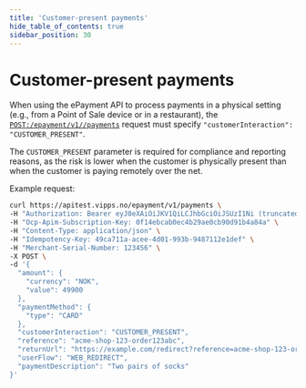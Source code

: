 ```yaml
---
title: 'Customer-present payments'
hide_table_of_contents: true
sidebar_position: 30
---
```


# Customer-present payments

When using the ePayment API to process payments in a physical setting (e.g., from a Point of Sale
device or in a restaurant), the
[`POST:/epayment/v1//payments`](https://developer.vippsmobilepay.com/api/epayment/#tag/CreatePayments/operation/createPayment)
request must specify `"customerInteraction": "CUSTOMER_PRESENT"`.

The `CUSTOMER_PRESENT` parameter is required for compliance and reporting reasons, as
the risk is lower when the customer is physically present than when the customer is
paying remotely over the net.

Example request:

```bash
curl https://apitest.vipps.no/epayment/v1/payments \
-H "Authorization: Bearer eyJ0eXAiOiJKV1QiLCJhbGciOiJSUzI1Ni (truncated)" \
-H "Ocp-Apim-Subscription-Key: 0f14ebcab0ec4b29ae0cb90d91b4a84a" \
-H "Content-Type: application/json" \
-H "Idempotency-Key: 49ca711a-acee-4d01-993b-9487112e1def" \
-H "Merchant-Serial-Number: 123456" \
-X POST \
-d '{
  "amount": {
    "currency": "NOK",
    "value": 49900
  },
  "paymentMethod": {
    "type": "CARD"
  },
  "customerInteraction": "CUSTOMER_PRESENT",
  "reference": "acme-shop-123-order123abc",
  "returnUrl": "https://example.com/redirect?reference=acme-shop-123-order123abc",
  "userFlow": "WEB_REDIRECT",
  "paymentDescription": "Two pairs of socks"
}'
```
